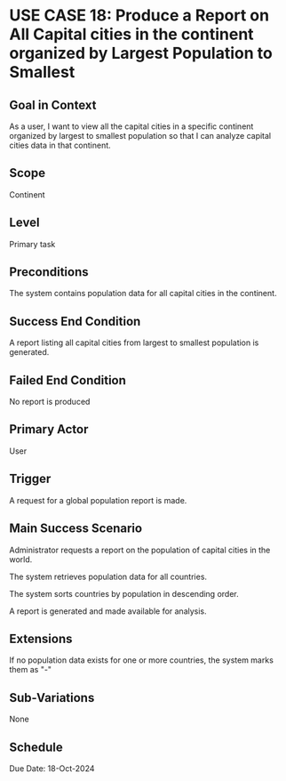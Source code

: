 # USE CASE 18: Produce a Report on All Capital cities in the continent organized by Largest Population to Smallest

## Goal in Context

As a user, I want to view all the capital cities in a specific continent organized by largest to smallest population so
that I can analyze capital cities data in that continent.

## Scope

Continent

## Level

Primary task

## Preconditions

The system contains population data for all capital cities in the continent.

## Success End Condition

A report listing all capital cities from largest to smallest population is generated.

## Failed End Condition

No report is produced

## Primary Actor

User

## Trigger

A request for a global population report is made.

## Main Success Scenario

Administrator requests a report on the population of capital cities in the world.

The system retrieves population data for all countries.

The system sorts countries by population in descending order.

A report is generated and made available for analysis.

## Extensions

If no population data exists for one or more countries, the system marks them as "-"

## Sub-Variations

None

## Schedule

Due Date: 18-Oct-2024